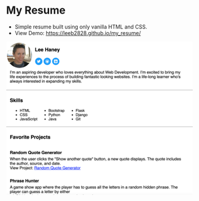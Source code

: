 # My Resume
- Simple resume built using only vanilla HTML and CSS.
- View Demo: https://leeb2828.github.io/my_resume/ 

![My Resume](images/resume.png)
